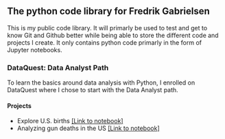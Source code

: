 ## The python code library for Fredrik Gabrielsen

This is my public code library. It will primarly be used to test and get to know Git and Github better while being able to store the different code and projects I create. It only contains python code primarly in the form of Jupyter notebooks. 

### DataQuest: Data Analyst Path
To learn the basics around data analysis with Python, I enrolled on DataQuest where I chose to start with the Data Analyst path.

#### Projects
- Explore U.S. births [\[Link to notebook\]](fredrikgabrielsen.github.io/ExploringUSBirths.ipynb)
- Analyzing gun deaths in the US [\[Link to notebook\]](fredrikgabrielsen.github.io/AnalyzingGunDeathsInTheUS.ipynb)
